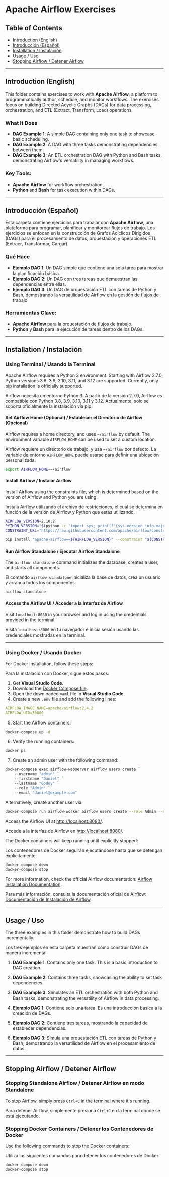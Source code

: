 # Apache Airflow Exercises

## Table of Contents
- [Introduction (English)](#introduction-english)
- [Introducción (Español)](#introducción-español)
- [Installation / Instalación](#installation--instalación)
- [Usage / Uso](#usage--uso)
- [Stopping Airflow / Detener Airflow](#stopping-airflow--detener-airflow)

---

## Introduction (English)

This folder contains exercises to work with **Apache Airflow**, a platform to programmatically author, schedule, and monitor workflows. The exercises focus on building Directed Acyclic Graphs (DAGs) for data processing, orchestration, and ETL (Extract, Transform, Load) operations.

### What It Does

- **DAG Example 1**: A simple DAG containing only one task to showcase basic scheduling.
- **DAG Example 2**: A DAG with three tasks demonstrating dependencies between them.
- **DAG Example 3**: An ETL orchestration DAG with Python and Bash tasks, demonstrating Airflow's versatility in managing workflows.

### Key Tools:
- **Apache Airflow** for workflow orchestration.
- **Python** and **Bash** for task execution within DAGs.

---

## Introducción (Español)

Esta carpeta contiene ejercicios para trabajar con **Apache Airflow**, una plataforma para programar, planificar y monitorear flujos de trabajo. Los ejercicios se enfocan en la construcción de Grafos Acíclicos Dirigidos (DAGs) para el procesamiento de datos, orquestación y operaciones ETL (Extraer, Transformar, Cargar).

### Qué Hace

- **Ejemplo DAG 1**: Un DAG simple que contiene una sola tarea para mostrar la planificación básica.
- **Ejemplo DAG 2**: Un DAG con tres tareas que demuestran las dependencias entre ellas.
- **Ejemplo DAG 3**: Un DAG de orquestación ETL con tareas de Python y Bash, demostrando la versatilidad de Airflow en la gestión de flujos de trabajo.

### Herramientas Clave:
- **Apache Airflow** para la orquestación de flujos de trabajo.
- **Python** y **Bash** para la ejecución de tareas dentro de los DAGs.

---

## Installation / Instalación

### Using Terminal / Usando la Terminal

Apache Airflow requires a Python 3 environment. Starting with Airflow 2.7.0, Python versions 3.8, 3.9, 3.10, 3.11, and 3.12 are supported. Currently, only pip installation is officially supported.

Airflow necesita un entorno Python 3. A partir de la versión 2.7.0, Airflow es compatible con Python 3.8, 3.9, 3.10, 3.11 y 3.12. Actualmente, solo se soporta oficialmente la instalación vía pip.

#### Set Airflow Home (Optional) / Establecer el Directorio de Airflow (Opcional)

Airflow requires a home directory, and uses `~/airflow` by default. The environment variable `AIRFLOW_HOME` can be used to set a custom location.

Airflow requiere un directorio de trabajo, y usa `~/airflow` por defecto. La variable de entorno `AIRFLOW_HOME` puede usarse para definir una ubicación personalizada.

```bash
export AIRFLOW_HOME=~/airflow
```

#### Install Airflow / Instalar Airflow

Install Airflow using the constraints file, which is determined based on the version of Airflow and Python you are using.

Instala Airflow utilizando el archivo de restricciones, el cual se determina en función de la versión de Airflow y Python que estás utilizando.

```bash
AIRFLOW_VERSION=2.10.2
PYTHON_VERSION="$(python -c 'import sys; print(f"{sys.version_info.major}.{sys.version_info.minor}")')"
CONSTRAINT_URL="https://raw.githubusercontent.com/apache/airflow/constraints-${AIRFLOW_VERSION}/constraints-${PYTHON_VERSION}.txt"

pip install "apache-airflow==${AIRFLOW_VERSION}" --constraint "${CONSTRAINT_URL}"
```

#### Run Airflow Standalone / Ejecutar Airflow Standalone

The `airflow standalone` command initializes the database, creates a user, and starts all components.

El comando `airflow standalone` inicializa la base de datos, crea un usuario y arranca todos los componentes.

```bash
airflow standalone
```

#### Access the Airflow UI / Acceder a la Interfaz de Airflow

Visit `localhost:8080` in your browser and log in using the credentials provided in the terminal.

Visita `localhost:8080` en tu navegador e inicia sesión usando las credenciales mostradas en la terminal.

---

### Using Docker / Usando Docker

For Docker installation, follow these steps:

Para la instalación con Docker, sigue estos pasos:

1. Get **Visual Studio Code**.
2. Download the [Docker Compose file](https://airflow.apache.org/docs/apache-airflow/2.5.1/docker-compose.yaml).
3. Open the downloaded `yaml` file in **Visual Studio Code**.
4. Create a new `.env` file and add the following lines:
```yaml
AIRFLOW_IMAGE_NAME=apache/airflow:2.4.2
AIRFLOW_UID=50000
```
5. Start the Airflow containers:

```bash
docker-compose up -d
```

6. Verify the running containers:

```bash
docker ps
```

7. Create an admin user with the following command:

```bash
docker-compose exec airflow-webserver airflow users create `
    --username "admin" `
    --firstname "Daniel" `
    --lastname "Godoy" `
    --role "Admin" `
    --email "daniel@example.com"
```

Alternatively, create another user via:

```bash
docker-compose run airflow-worker airflow users create --role Admin --username admin --email admin --firstname admin --lastname admin --password admin
```

Access the Airflow UI at [http://localhost:8080/](http://localhost:8080/).

Accede a la interfaz de Airflow en [http://localhost:8080/](http://localhost:8080/).

The Docker containers will keep running until explicitly stopped:

Los contenedores de Docker seguirán ejecutándose hasta que se detengan explícitamente:

```bash
docker-compose down
docker-compose stop
```

For more information, check the official Airflow documentation: [Airflow Installation Documentation](https://airflow.apache.org/docs/apache-airflow/stable/start.html).

Para más información, consulta la documentación oficial de Airflow: [Documentación de Instalación de Airflow](https://airflow.apache.org/docs/apache-airflow/stable/start.html).

---

## Usage / Uso

The three examples in this folder demonstrate how to build DAGs incrementally.

Los tres ejemplos en esta carpeta muestran cómo construir DAGs de manera incremental.

1. **DAG Example 1**: Contains only one task. This is a basic introduction to DAG creation.
2. **DAG Example 2**: Contains three tasks, showcasing the ability to set task dependencies.
3. **DAG Example 3**: Simulates an ETL orchestration with both Python and Bash tasks, demonstrating the versatility of Airflow in data processing.

1. **Ejemplo DAG 1**: Contiene solo una tarea. Es una introducción básica a la creación de DAGs.
2. **Ejemplo DAG 2**: Contiene tres tareas, mostrando la capacidad de establecer dependencias.
3. **Ejemplo DAG 3**: Simula una orquestación ETL con tareas de Python y Bash, demostrando la versatilidad de Airflow en el procesamiento de datos.

---

## Stopping Airflow / Detener Airflow

### Stopping Standalone Airflow / Detener Airflow en modo Standalone
To stop Airflow, simply press `Ctrl+C` in the terminal where it's running.

Para detener Airflow, simplemente presiona `Ctrl+C` en la terminal donde se está ejecutando.

### Stopping Docker Containers / Detener los Contenedores de Docker
Use the following commands to stop the Docker containers:

Utiliza los siguientes comandos para detener los contenedores de Docker:

```bash
docker-compose down
docker-compose stop
```
